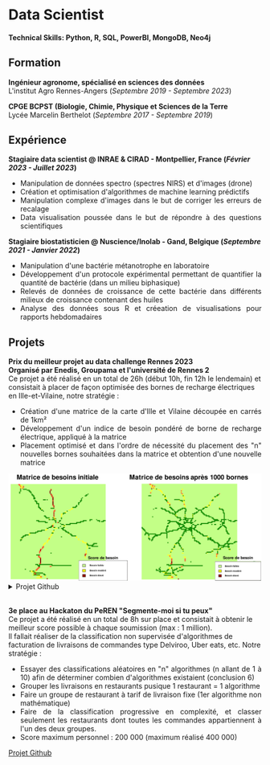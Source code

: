 # Data Scientist
#### Technical Skills: Python, R, SQL, PowerBI, MongoDB, Neo4j

## Formation
**Ingénieur agronome, spécialisé en sciences des données**  
L'institut Agro Rennes-Angers (_Septembre 2019 - Septembre 2023_)	

**CPGE BCPST (Biologie, Chimie, Physique et Sciences de la Terre**  
Lycée Marcelin Berthelot (_Septembre 2017 - Septembre 2019_)

## Expérience
**Stagiaire data scientist @ INRAE & CIRAD - Montpellier, France (_Février 2023 - Juillet 2023_)**
- <div align="justify">Manipulation de données spectro (spectres NIRS) et d'images (drone)
- <div align="justify">Création et optimisation d'algorithmes de machine learning prédictifs
- <div align="justify">Manipulation complexe d'images dans le but de corriger les erreurs de recalage
- <div align="justify">Data visualisation poussée dans le but de répondre à des questions scientifiques

**Stagiaire biostatisticien @ Nuscience/Inolab - Gand, Belgique (_Septembre 2021 - Janvier 2022_)**
- <div align="justify">Manipulation d'une bactérie métanotrophe en laboratoire
- <div align="justify">Développement d'un protocole expérimental permettant de quantifier la quantité de bactérie (dans un milieu biphasique)
- <div align="justify">Relevés de données de croissance de cette bactérie dans différents milieux de croissance contenant des huiles
- <div align="justify">Analyse des données sous R et créeation de visualisations pour rapports hebdomadaires

## Projets
**Prix du meilleur projet au data challenge Rennes 2023**  
**Organisé par Enedis, Groupama et l'université de Rennes 2**  
Ce projet a été réalisé en un total de 26h (début 10h, fin 12h le lendemain) et consistait à placer de façon optimisée des bornes de recharge électriques en Ille-et-Vilaine, notre stratégie :
- <div align="justify">Création d'une matrice de la carte d'Ille et Vilaine découpée en carrés de 1km²
- <div align="justify">Développement d'un indice de besoin pondéré de borne de recharge électrique, appliqué à la matrice
- <div align="justify">Placement optimisé et dans l'ordre de nécessité du placement des "n" nouvelles bornes souhaitées dans la matrice et obtention d'une nouvelle matrice

<div align="center">
<img width = 800 src="assets/img/matrices_de_besoin.png">
</div>
<details><summary>Projet Github</summary>Les rendus sont la propriété d'Enedis</details>
<br/>

**3e place au Hackaton du PeREN "Segmente-moi si tu peux"**  
Ce projet a été réalisé en un total de 8h sur place et consistait à obtenir le meilleur score possible à chaque soumission (max : 1 million).  
Il fallait réaliser de la classification non supervisée d'algorithmes de facturation de livraisons de commandes type Delviroo, Uber eats, etc. Notre stratégie :
- <div align="justify">Essayer des classifications aléatoires en "n" algorithmes (n allant de 1 à 10) afin de déterminer combien d'algorithmes existaient (conclusion 6)
- <div align="justify">Grouper les livraisons en restaurants pusique 1 restaurant = 1 algorithme
- <div align="justify">Faire un groupe de restaurant à tarif de livraison fixe (1er algorithme non mathématique)
- <div align="justify">Faire de la classification progressive en complexité, et classer seulement les restaurants dont toutes les commandes appartiennent à l'un des deux groupes.
- <div align="justify">Score maximum personnel : 200 000 (maximum réalisé 400 000)

[Projet Github](https://github.com/NielsAdr/Hackaton)
